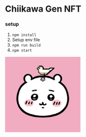 # Chiikawa Gen NFT

### setup
1. `npm install` <br>
2. Setup env file <br>
3. `npm run build` <br>
4. `npm start` <br>

![GenImage](public/image/gen_img.png)
